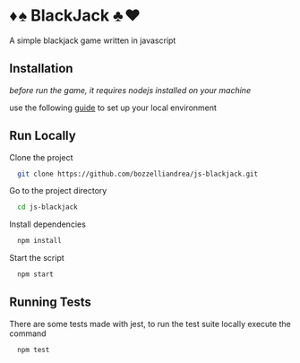 
# :diamonds: :spades: BlackJack :clubs: :heart:
A simple blackjack game written in javascript 


## Installation

*before run the game, it requires nodejs installed on your machine*

use the following [guide](https://github.com/nodesource/distributions/blob/master/README.md) to set up your local environment 
## Run Locally

Clone the project

```bash
  git clone https://github.com/bozzelliandrea/js-blackjack.git
```

Go to the project directory

```bash
  cd js-blackjack
```

Install dependencies

```bash
  npm install
```

Start the script

```bash
  npm start
```


## Running Tests

There are some tests made with jest, to run the test suite locally execute the command

```bash
  npm test
```
